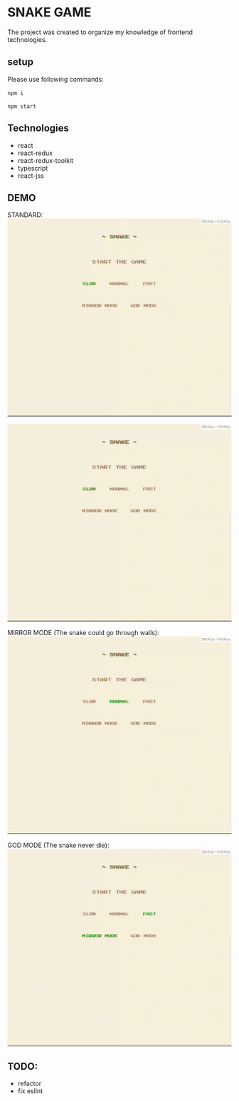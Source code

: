 # SNAKE GAME

The project was created to organize my knowledge of frontend technologies.

## setup

Please use following commands:

```
npm i
```
```
npm start
```

## Technologies

- react
- react-redux
- react-redux-toolkit
- typescript
- react-jss

## DEMO

STANDARD:
![](./demo/snake1.gif)

![](./demo/snake2.gif)

MIRROR MODE (The snake could go through walls):
![](./demo/mirrorMode.gif)

GOD MODE (The snake never die):
![](./demo/godMode.gif)

## TODO:

- refactor
- fix eslint